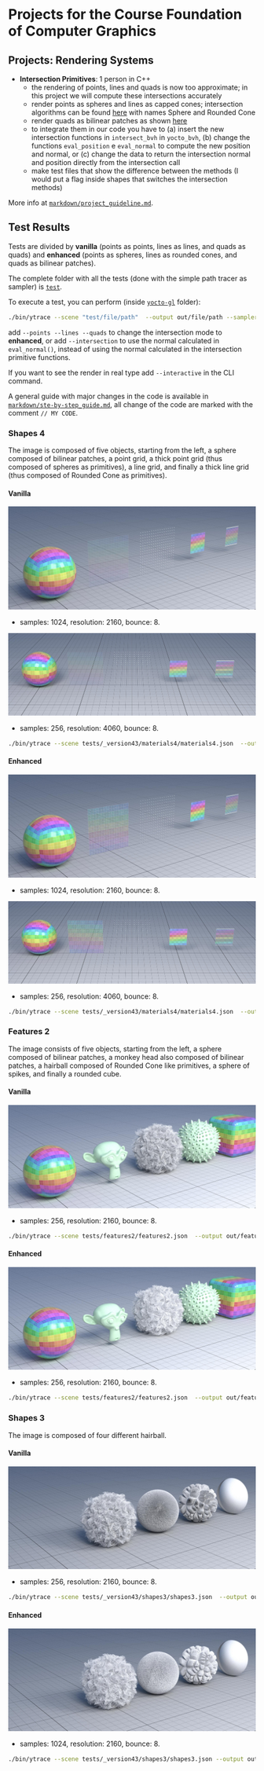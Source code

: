 Projects for the Course Foundation of Computer Graphics
=======================================================


Projects: Rendering Systems
---------------------------

* **Intersection Primitives**: 1 person in C++
  * the rendering of points, lines and quads is now too approximate; in this project we will compute these intersections accurately
  * render points as spheres and lines as capped cones; intersection algorithms can be found [here](https://iquilezles.org/www/articles/intersectors/intersectors.htm) with names Sphere and Rounded Cone
  * render quads as bilinear patches as shown [here](https://research.nvidia.com/publication/2019-03_cool-patches-geometric-approach-raybilinear-patch-intersections)
  * to integrate them in our code you have to (a) insert the new intersection functions in `intersect_bvh` in `yocto_bvh`, (b) change the functions `eval_position` e `eval_normal` to compute the new position and normal, or (c) change the data to return the intersection normal and position directly from the intersection call
  * make test files that show the difference between the methods (I would put a flag inside shapes that switches the intersection methods)

More info at [`markdown/project_guideline.md`](markdown/project_guideline.md).


## Test Results

Tests are divided by **vanilla** (points as points, lines as lines, and quads as quads) and **enhanced** (points as spheres, lines as rounded cones, and quads as bilinear patches).

The complete folder with all the tests (done with the simple path tracer as sampler) is [`test`](test/).

To execute a test, you can perform (inside [`yocto-gl`](yocto-gl/) folder):

```bash
./bin/ytrace --scene "test/file/path"  --output out/file/path --sampler path --samples 256 --resolution 4060 --bounces 8 --camera front
```

add `--points --lines --quads` to change the intersection mode to **enhanced**, or add `--intersection` to use the normal calculated in `eval_normal()`, instead of using the normal calculated in the intersection primitive functions.

If you want to see the render in real type add `--interactive` in the CLI command.

A general guide with major changes in the code is available in [`markdown/ste-by-step_guide.md`](markdown/step-by-step_guide.md), all change of the code are marked with the comment `// MY CODE`.

### Shapes 4 

The image is composed of five objects, starting from the left, a sphere composed of bilinear patches, a point grid, a thick point grid (thus composed of spheres as primitives), a line grid, and finally a thick line grid (thus composed of Rounded Cone as primitives).

#### Vanilla
![shapes4_vanilla.jpg](test/trace_path/yocto_geometry/1024-sample_2160-resolution_8-bounce/shapes4_vanilla.jpg)

- samples: 1024, resolution: 2160, bounce: 8.

![shapes4_vanilla_front.jpg](test/trace_path/yocto_geometry/256-sample_4060-resolution_8-bounce/shapes4_vanilla_front.jpg)

- samples: 256, resolution: 4060, bounce: 8.

```bash
./bin/ytrace --scene tests/_version43/materials4/materials4.json  --output out/materials4_vanilla.jpg --sampler path --samples 256 --resolution 4060 --bounces 8 --camera front
```

#### Enhanced

![shapes4_enhanced.jpg](test/trace_path/yocto_geometry/1024-sample_2160-resolution_8-bounce/shapes4_enhanced.jpg)

- samples: 1024, resolution: 2160, bounce: 8.

![shapes4_enhanced_front.jpg](test/trace_path/yocto_geometry/256-sample_4060-resolution_8-bounce/shapes4_enhanced_front.jpg)

- samples: 256, resolution: 4060, bounce: 8.

```bash
./bin/ytrace --scene tests/_version43/materials4/materials4.json  --output out/materials4_enanched.jpg --sampler path --samples 256 --resolution 4060 --bounces 8 --camera front --point --lines --quads
```


### Features 2

The image consists of five objects, starting from the left, a sphere composed of bilinear patches, a monkey head also composed of bilinear patches, a hairball composed of Rounded Cone like primitives, a sphere of spikes, and finally a rounded cube.

#### Vanilla

![features2_vanilla.jpg](test/trace_path/yocto_geometry/256-sample_2160-resolution_8-bounce/features2_vanilla.jpg)

* samples: 256, resolution: 2160, bounce: 8.

```bash
./bin/ytrace --scene tests/features2/features2.json  --output out/features2_vanilla.jpg --sampler path --samples 256 --resolution 4060 --bounces 8
```

#### Enhanced

![features2_enhanced.jpg](test/trace_path/yocto_geometry/256-sample_2160-resolution_8-bounce/features2_enhanced.jpg)

* samples: 256, resolution: 2160, bounce: 8.

```bash
./bin/ytrace --scene tests/features2/features2.json  --output out/features2_enhanced.jpg --sampler path --samples 256 --resolution 4060 --bounces 8 --camera front --point --lines --quads
```


### Shapes 3
The image is composed of four different hairball.

#### Vanilla

![shapes3_vanilla.jpg](test/trace_path/yocto_geometry/256-sample_2160-resolution_8-bounce/shapes3_vanilla.jpg)

* samples: 256, resolution: 2160, bounce: 8.

```bash
./bin/ytrace --scene tests/_version43/shapes3/shapes3.json  --output out/shapes3_vanilla.jpg --sampler path --samples 256 --resolution 4060 --bounces 8
```

#### Enhanced

![shapes3_enhanced.jpg](test/trace_path/yocto_geometry/256-sample_2160-resolution_8-bounce/shapes3_enhanced.jpg)

* samples: 1024, resolution: 2160, bounce: 8.

```bash
./bin/ytrace --scene tests/_version43/shapes3/shapes3.json --output out/shapes3_enhanced.jpg --sampler path --samples 256 --resolution 4060 --bounces 8 --point --lines --quads
```
